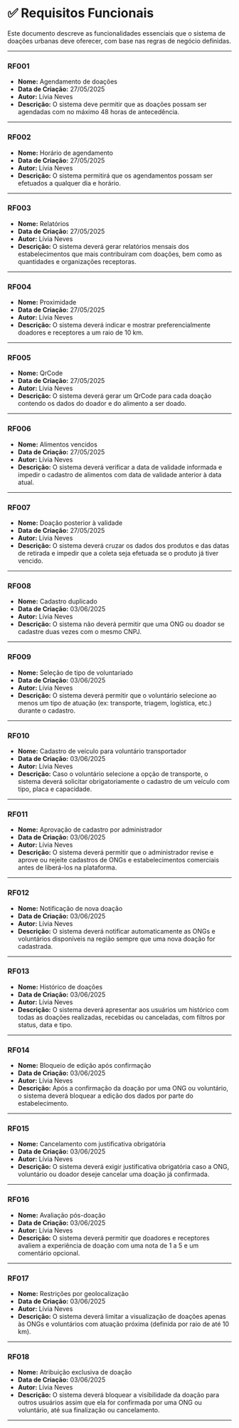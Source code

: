 # ✅ Requisitos Funcionais

Este documento descreve as funcionalidades essenciais que o sistema de doações urbanas deve oferecer, com base nas regras de negócio definidas.

---

### RF001

- **Nome:** Agendamento de doações  
- **Data de Criação:** 27/05/2025  
- **Autor:** Lívia Neves  
- **Descrição:** O sistema deve permitir que as doações possam ser agendadas com no máximo 48 horas de antecedência.  

---

### RF002

- **Nome:** Horário de agendamento  
- **Data de Criação:** 27/05/2025  
- **Autor:** Lívia Neves  
- **Descrição:** O sistema permitirá que os agendamentos possam ser efetuados a qualquer dia e horário.  

---

### RF003

- **Nome:** Relatórios  
- **Data de Criação:** 27/05/2025  
- **Autor:** Lívia Neves  
- **Descrição:** O sistema deverá gerar relatórios mensais dos estabelecimentos que mais contribuíram com doações, bem como as quantidades e organizações receptoras.  

---

### RF004

- **Nome:** Proximidade  
- **Data de Criação:** 27/05/2025  
- **Autor:** Lívia Neves  
- **Descrição:** O sistema deverá indicar e mostrar preferencialmente doadores e receptores a um raio de 10 km.  

---

### RF005

- **Nome:** QrCode  
- **Data de Criação:** 27/05/2025  
- **Autor:** Lívia Neves  
- **Descrição:** O sistema deverá gerar um QrCode para cada doação contendo os dados do doador e do alimento a ser doado.  

---

### RF006

- **Nome:** Alimentos vencidos  
- **Data de Criação:** 27/05/2025  
- **Autor:** Lívia Neves  
- **Descrição:** O sistema deverá verificar a data de validade informada e impedir o cadastro de alimentos com data de validade anterior à data atual.  

---

### RF007

- **Nome:** Doação posterior à validade  
- **Data de Criação:** 27/05/2025  
- **Autor:** Lívia Neves  
- **Descrição:** O sistema deverá cruzar os dados dos produtos e das datas de retirada e impedir que a coleta seja efetuada se o produto já tiver vencido.  

---

### RF008

- **Nome:** Cadastro duplicado  
- **Data de Criação:** 03/06/2025  
- **Autor:** Lívia Neves  
- **Descrição:** O sistema não deverá permitir que uma ONG ou doador se cadastre duas vezes com o mesmo CNPJ.  

---
### RF009

- **Nome:** Seleção de tipo de voluntariado  
- **Data de Criação:** 03/06/2025  
- **Autor:** Lívia Neves  
- **Descrição:** O sistema deverá permitir que o voluntário selecione ao menos um tipo de atuação (ex: transporte, triagem, logística, etc.) durante o cadastro.  

---

### RF010

- **Nome:** Cadastro de veículo para voluntário transportador  
- **Data de Criação:** 03/06/2025  
- **Autor:** Lívia Neves  
- **Descrição:** Caso o voluntário selecione a opção de transporte, o sistema deverá solicitar obrigatoriamente o cadastro de um veículo com tipo, placa e capacidade.  

---

### RF011

- **Nome:** Aprovação de cadastro por administrador  
- **Data de Criação:** 03/06/2025  
- **Autor:** Lívia Neves  
- **Descrição:** O sistema deverá permitir que o administrador revise e aprove ou rejeite cadastros de ONGs e estabelecimentos comerciais antes de liberá-los na plataforma.  

---

### RF012

- **Nome:** Notificação de nova doação  
- **Data de Criação:** 03/06/2025  
- **Autor:** Lívia Neves  
- **Descrição:** O sistema deverá notificar automaticamente as ONGs e voluntários disponíveis na região sempre que uma nova doação for cadastrada.  

---

### RF013

- **Nome:** Histórico de doações  
- **Data de Criação:** 03/06/2025  
- **Autor:** Lívia Neves  
- **Descrição:** O sistema deverá apresentar aos usuários um histórico com todas as doações realizadas, recebidas ou canceladas, com filtros por status, data e tipo.  

---

### RF014

- **Nome:** Bloqueio de edição após confirmação  
- **Data de Criação:** 03/06/2025  
- **Autor:** Lívia Neves  
- **Descrição:** Após a confirmação da doação por uma ONG ou voluntário, o sistema deverá bloquear a edição dos dados por parte do estabelecimento.  

---

### RF015

- **Nome:** Cancelamento com justificativa obrigatória  
- **Data de Criação:** 03/06/2025  
- **Autor:** Lívia Neves  
- **Descrição:** O sistema deverá exigir justificativa obrigatória caso a ONG, voluntário ou doador deseje cancelar uma doação já confirmada.  

---

### RF016

- **Nome:** Avaliação pós-doação  
- **Data de Criação:** 03/06/2025   
- **Autor:** Lívia Neves  
- **Descrição:** O sistema deverá permitir que doadores e receptores avaliem a experiência de doação com uma nota de 1 a 5 e um comentário opcional.  

---

### RF017

- **Nome:** Restrições por geolocalização  
- **Data de Criação:** 03/06/2025    
- **Autor:** Lívia Neves  
- **Descrição:** O sistema deverá limitar a visualização de doações apenas às ONGs e voluntários com atuação próxima (definida por raio de até 10 km).  

---

### RF018

- **Nome:** Atribuição exclusiva de doação  
- **Data de Criação:** 03/06/2025   
- **Autor:** Lívia Neves  
- **Descrição:** O sistema deverá bloquear a visibilidade da doação para outros usuários assim que ela for confirmada por uma ONG ou voluntário, até sua finalização ou cancelamento.  

---
